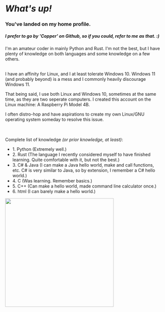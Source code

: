 # ***What's up!***

### You've landed on my home profile.

##### I prefer to go by *'Copper'* on Github, so if you could, refer to me as that. :)

I'm an amateur coder in mainly Python and Rust. I'm not the best, but I have plenty of knowledge on both languages and some knowledge on a few others.<br><br>

I have an affinity for Linux, and I at least tolerate Windows 10. Windows 11 (and probably beyond) is a mess and I commonly heavily discourage Windows 11.

That being said, I use both Linux and Windows 10, sometimes at the same time, as they are two seperate computers. I created this account on the Linux machine: A Raspberry Pi Model 4B.

I often distro-hop and have aspirations to create my own Linux/GNU operating system someday to resolve this issue.<br><br><br>

Complete list of knowledge *(or prior knowledge, at least)*:
- 1\. Python (Extremely well.)
- 2\. Rust (The language I recently considered myself to have finished learning. Quite comfortable with it, but not the best.)
- 3\. C# & Java (I can make a Java hello world, make and call functions, etc. C# is very similar to Java, so by extension, I remember a C# hello world.)
- 4\. C (Was learning. Remember basics.)
- 5\. C++ (Can make a hello world, made command line calculator once.)
- 6\. html (I can barely make a hello world.)


<picture >
  <source
    height=350
    srcset="https://github-readme-stats.vercel.app/api/top-langs/?username=FateUnix29&layout=donut-vertical&theme=github_dark_dimmed"
    media="(prefers-color-scheme: dark)"
  />
  <source
    height=350 
    srcset="https://github-readme-stats.vercel.app/api/top-langs/?username=FateUnix29&layout=donut-vertical"
    media="(prefers-color-scheme: light), (prefers-color-scheme: no-preference)"
  />
  <img height=50 src="https://github-readme-stats.vercel.app/api/top-langs/?username=FateUnix29&layout=donut-vertical&theme=github_dark_dimmed" />
</picture>

<!--
Hey, what are you doing here? Haha, sneaky...
Well, there's not much else to find here. See you around.
-->
